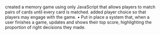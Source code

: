 created a memory game using only JavaScript that allows players to match pairs of cards until every card is matched.
added player choice so that players may engage with the game.
• Put in place a system that, when a user finishes a game, updates and shows their top score, highlighting the proportion of right decisions they made.
